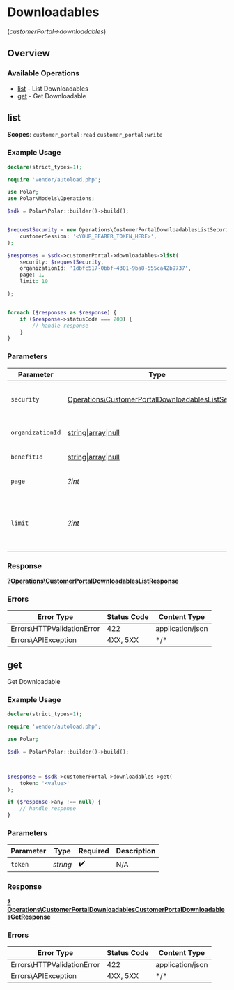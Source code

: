 # Downloadables
(*customerPortal->downloadables*)

## Overview

### Available Operations

* [list](#list) - List Downloadables
* [get](#get) - Get Downloadable

## list

**Scopes**: `customer_portal:read` `customer_portal:write`

### Example Usage

```php
declare(strict_types=1);

require 'vendor/autoload.php';

use Polar;
use Polar\Models\Operations;

$sdk = Polar\Polar::builder()->build();


$requestSecurity = new Operations\CustomerPortalDownloadablesListSecurity(
    customerSession: '<YOUR_BEARER_TOKEN_HERE>',
);

$responses = $sdk->customerPortal->downloadables->list(
    security: $requestSecurity,
    organizationId: '1dbfc517-0bbf-4301-9ba8-555ca42b9737',
    page: 1,
    limit: 10

);


foreach ($responses as $response) {
    if ($response->statusCode === 200) {
        // handle response
    }
}
```

### Parameters

| Parameter                                                                                                                | Type                                                                                                                     | Required                                                                                                                 | Description                                                                                                              |
| ------------------------------------------------------------------------------------------------------------------------ | ------------------------------------------------------------------------------------------------------------------------ | ------------------------------------------------------------------------------------------------------------------------ | ------------------------------------------------------------------------------------------------------------------------ |
| `security`                                                                                                               | [Operations\CustomerPortalDownloadablesListSecurity](../../Models/Operations/CustomerPortalDownloadablesListSecurity.md) | :heavy_check_mark:                                                                                                       | The security requirements to use for the request.                                                                        |
| `organizationId`                                                                                                         | [string\|array\|null](../../Models/Operations/CustomerPortalDownloadablesListQueryParamOrganizationIDFilter.md)          | :heavy_minus_sign:                                                                                                       | Filter by organization ID.                                                                                               |
| `benefitId`                                                                                                              | [string\|array\|null](../../Models/Operations/CustomerPortalDownloadablesListQueryParamBenefitIDFilter.md)               | :heavy_minus_sign:                                                                                                       | Filter by benefit ID.                                                                                                    |
| `page`                                                                                                                   | *?int*                                                                                                                   | :heavy_minus_sign:                                                                                                       | Page number, defaults to 1.                                                                                              |
| `limit`                                                                                                                  | *?int*                                                                                                                   | :heavy_minus_sign:                                                                                                       | Size of a page, defaults to 10. Maximum is 100.                                                                          |

### Response

**[?Operations\CustomerPortalDownloadablesListResponse](../../Models/Operations/CustomerPortalDownloadablesListResponse.md)**

### Errors

| Error Type                 | Status Code                | Content Type               |
| -------------------------- | -------------------------- | -------------------------- |
| Errors\HTTPValidationError | 422                        | application/json           |
| Errors\APIException        | 4XX, 5XX                   | \*/\*                      |

## get

Get Downloadable

### Example Usage

```php
declare(strict_types=1);

require 'vendor/autoload.php';

use Polar;

$sdk = Polar\Polar::builder()->build();



$response = $sdk->customerPortal->downloadables->get(
    token: '<value>'
);

if ($response->any !== null) {
    // handle response
}
```

### Parameters

| Parameter          | Type               | Required           | Description        |
| ------------------ | ------------------ | ------------------ | ------------------ |
| `token`            | *string*           | :heavy_check_mark: | N/A                |

### Response

**[?Operations\CustomerPortalDownloadablesCustomerPortalDownloadablesGetResponse](../../Models/Operations/CustomerPortalDownloadablesCustomerPortalDownloadablesGetResponse.md)**

### Errors

| Error Type                 | Status Code                | Content Type               |
| -------------------------- | -------------------------- | -------------------------- |
| Errors\HTTPValidationError | 422                        | application/json           |
| Errors\APIException        | 4XX, 5XX                   | \*/\*                      |